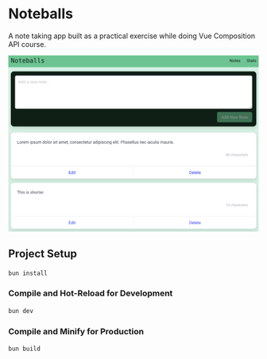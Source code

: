 # Noteballs

A note taking app built as a practical exercise while doing Vue Composition API course.

![Noteballs app](https://github.com/mihailgaberov/vue-composition-api-noteballs/blob/main/noteballs-app.png)

## Project Setup

```sh
bun install
```

### Compile and Hot-Reload for Development

```sh
bun dev
```

### Compile and Minify for Production

```sh
bun build
```
